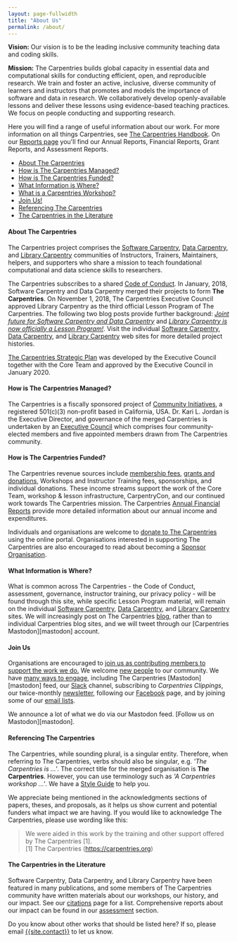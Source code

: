 ```yaml
---
layout: page-fullwidth
title: "About Us"
permalink: /about/
---
```


**Vision:** Our vision is to be the leading inclusive community teaching data and coding skills.

**Mission:** The Carpentries builds global capacity in essential data and computational skills for conducting efficient, open, and reproducible research. We train and foster an active, inclusive, diverse community of learners and instructors that promotes and models the importance of software and data in research. We collaboratively develop openly-available lessons and deliver these lessons using evidence-based teaching practices. We focus on people conducting and supporting research.

Here you will find a range of useful information about our work. For more information on all things Carpentries, see [The Carpentries Handbook]({{site.handbook_url}}).  On our [Reports page](/reports/) you'll find our Annual Reports, Financial Reports, Grant Reports, and Assessment Reports.

* [About The Carpentries](#about-the-carpentries)   
* [How is The Carpentries Managed?](#how-is-the-carpentries-managed)   
* [How is The Carpentries Funded?](#how-is-the-carpentries-funded)   
* [What Information is Where?](#what-information-is-where)   
* [What is a Carpentries Workshop?](/workshops)   
* [Join Us!](#join-us)   
* [Referencing The Carpentries](#referencing-the-carpentries)   
* [The Carpentries in the Literature](#the-carpentries-in-the-literature)   

#### About The Carpentries

The Carpentries project comprises the <a href="https://software-carpentry.org/">Software Carpentry</a>, <a href="http://www.datacarpentry.org/">Data Carpentry</a>, and <a href="https://librarycarpentry.org/">Library Carpentry</a> communities of Instructors, Trainers, Maintainers, helpers, and supporters who share a mission to teach foundational computational and data science skills to researchers. 

The Carpentries subscribes to a shared <a href="{{ site.code_of_conduct_url }}">Code of Conduct</a>. In January, 2018, Software Carpentry and Data Carpentry merged their projects to form <strong>The Carpentries</strong>. On November 1, 2018, The Carpentries Executive Council approved Library Carpentry as the third official Lesson Program of The Carpentries. The following two blog posts provide further background:  <i><a href="https://software-carpentry.org/blog/2017/09/merger.html">Joint future for Software Carpentry and Data Carpentry</a></i> and <i><a href="{{site.url}}/blog/2018/11/welcoming-library-carpentry/">Library Carpentry is now officially a Lesson Program!</a></i>. Visit the individual <a href="https://software-carpentry.org/">Software Carpentry</a>, <a href="http://www.datacarpentry.org/">Data Carpentry</a>, and <a href="https://librarycarpentry.org/">Library Carpentry</a> web sites for more detailed project histories.

[The Carpentries Strategic Plan]({{site.url}}/strategic-plan) was developed by the Executive Council together with the Core Team and approved by the Executive Council in January 2020.

#### How is The Carpentries Managed?

The Carpentries is a fiscally sponsored project of <a href="http://communityin.org/">Community Initiatives</a>, 
a registered 501(c)(3) non-profit based in California, USA. Dr. Kari L. Jordan is the Executive Director, and governance of the merged Carpentries is undertaken 
by an <a href="{{site.url}}/governance">Executive Council</a> which comprises 
four community-elected members and five appointed members drawn from 
The Carpentries community.

#### How is The Carpentries Funded?

The Carpentries revenue sources include [membership fees]({{site.url}}/membership), [grants and donations]({{site.url}}/grants), Workshops and Instructor Training fees, sponsorships, and individual donations. These income streams support the work of the Core Team, workshop & lesson infrastructure, CarpentryCon, and our continued work towards The Carpentries mission. The Carpentries [Annual Financial Reports]({{site.url}}/reports) provide more detailed information about our annual income and expenditures.

Individuals and organisations are welcome to <a href="{{site.fundraising_link}}">donate to The Carpentries</a> using the online portal. Organisations interested in supporting The Carpentries are also encouraged to read about becoming a [Sponsor Organisation]({{site.url}}/sponsorship).

#### What Information is Where?

What is common across The Carpentries - the Code of Conduct, assessment, governance, instructor training, our privacy policy - will be found through this site, while specific Lesson Program material, will remain on the individual [Software Carpentry](https://software-carpentry.org/), [Data Carpentry](http://www.datacarpentry.org/), and <a href="https://librarycarpentry.org/">Library Carpentry</a> sites. We will increasingly post on The Carpentries [blog]({{site.url}}/blog/), rather than to individual Carpentries blog sites, and we will tweet
through our [Carpentries Mastodon][mastodon] account.

#### Join Us

Organisations are encouraged to <a href="{{site.url}}/membership/">join us as contributing members to support the work we do.</a> We
welcome <a href="{{site.url}}/volunteer/">new people</a> to our community. We have
<a href="{{site.url}}/volunteer/">many ways to engage</a>, including The Carpentries [Mastodon][mastodon] feed, our <a href="{{site.slack_invite}}">Slack</a> channel,
subscribing to <em>Carpentries Clippings</em>, our twice-monthly <a href="{{site.url}}/newsletter/">newsletter</a>, following our [Facebook](https://www.facebook.com/carpentries/) page, and by joining some of our <a href="https://carpentries.topicbox.com/groups">email lists</a>.

We announce a lot of what we do via our Mastodon feed. [Follow us on Mastodon][mastodon].

#### Referencing The Carpentries

The Carpentries, while sounding plural, is a singular entity. Therefore, when referring to The Carpentries, verbs should also be singular, e.g. *'The Carpentries is ...'*. The correct title for the merged organisation is **The Carpentries**. However, you can use terminology such as *'A Carpentries workshop ...'*. We have a [Style Guide]({{site.handbook_url}}/topic_folders/communications/resources/style-guide.html) to help you.

We appreciate being mentioned in the acknowledgments sections of papers, theses, and proposals, as it helps us show current and potential funders what impact we are having. If you would like to acknowledge The Carpentries, please use wording like this:

> We were aided in this work by the training and other support offered by The Carpentries [1].    
> [1] The Carpentries (https://carpentries.org)

#### The Carpentries in the Literature

Software Carpentry, Data Carpentry, and Library Carpentry have been featured in many publications, and some members of The Carpentries community have written materials about our workshops, our history, and our impact. See our <a href="{{site.url}}/citations/">citations</a> page for a list. Comprehensive reports about our impact can be found in our <a href="{{site.url}}/assessment/">assessment</a> section. 

Do you know about other works that should be listed here? If so, please email <a href="mailto:{{site.contact}}">{{site.contact}}</a> to let us know.
